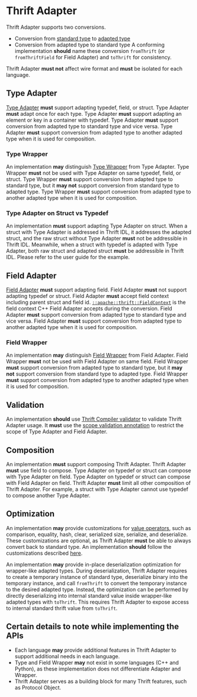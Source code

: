 # Thrift Adapter

Thrift Adapter supports two conversions.
- Conversion from [standard type](../glossary/#kinds-of-types) to [adapted type](../glossary/#kinds-of-types)
- Conversion from adapted type to standard type
A conforming implementation **should** name these conversion `fromThrift` (or `fromThriftField` for Field Adapter) and `toThrift` for consistency.

Thrift Adapter **must not** affect wire format and **must** be isolated for each language.

## Type Adapter
[Type Adapter](../features/adapters#type-adapter) **must** support adapting typedef, field, or struct. Type Adapter **must** adapt once for each type. Type Adapter **must** support adapting an element or key in a container with typedef. Type Adapter **must** support conversion from adapted type to standard type and vice versa. Type Adapter **must** support conversion from adapted type to another adapted type when it is used for composition.

### Type Wrapper
An implementation **may** distinguish [Type Wrapper](../features/adapters#type-wrapper) from Type Adapter. Type Wrapper **must** not be used with Type Adapter on same typedef, field, or struct. Type Wrapper **must** support conversion from adapted type to standard type, but it **may not** support conversion from standard type to adapted type. Type Wrapper **must** support conversion from adapted type to another adapted type when it is used for composition.

### Type Adapter on Struct vs Typedef
An implementation **must** support adapting Type Adapter on struct. When a struct with Type Adapter is addressed in Thrift IDL, it addresses the adapted struct, and the raw struct without Type Adapter **must** not be addressible in Thrift IDL. Meanwhile, when a struct with typedef is adapted with Type Adapter, both raw struct and adapted struct **must** be addressible in Thrift IDL. Please refer to the user guide for the example.

## Field Adapter
[Field Adapter](../features/adapters#field-adapter) **must** support adapting field. Field Adapter **must** not support adapting typedef or struct. Field Adapter **must** accept field context including parent struct and field id. [`::apache::thrift::FieldContext`](https://github.com/facebook/fbthrift/blob/13da89c79097c864432ccf9ca1533318602b258e/thrift/lib/cpp/Field.h#L37-L41) is the field context C++ Field Adapter accepts during the conversion. Field Adapter **must** support conversion from adapted type to standard type and vice versa. Field Adapter **must** support conversion from adapted type to another adapted type when it is used for composition.

### Field Wrapper
An implementation **may** distinguish [Field Wrapper](../features/adapters#field-wrapper) from Field Adapter. Field Wrapper **must** not be used with Field Adapter on same field. Field Wrapper **must** support conversion from adapted type to standard type, but it **may not** support conversion from standard type to adapted type. Field Wrapper **must** support conversion from adapted type to another adapted type when it is used for composition.

## Validation
An implementation **should** use [Thrift Compiler validator](https://github.com/facebook/fbthrift/blob/13da89c79097c864432ccf9ca1533318602b258e/thrift/compiler/sema/standard_validator.cc#L154) to validate Thrift Adapter usage. It **must**  use the [scope validation annotation](https://github.com/facebook/fbthrift/blob/main/thrift/annotation/scope.thrift) to restrict the scope of Type Adapter and Field Adapter.

## Composition
An implementation **must** support composing Thrift Adapter. Thrift Adapter **must** use field to compose. Type Adapter on typedef or struct can compose with Type Adapter on field. Type Adapter on typedef or struct can compose with Field Adapter on field. Thrift Adapter **must** limit all other composition of Thrift Adapter. For example, a struct with Type Adapter cannot use typedef to compose another Type Adapter.

## Optimization
An implementation **may** provide customizations for [value operators](../features/operators.md), such as comparison, equality, hash, clear, serialized size, serialize, and deserialize. These customizations are optional, as Thrift Adapter **must** be able to always convert back to standard type. An implementation **should** follow the customizations described [here](../features/adapters#customization-for-optimization).

An implementation **may** provide in-place deserialization optimization for wrapper-like adapted types. During deserialization, Thrift Adapter requires to create a temporary instance of standard type, deserialize binary into the temporary instance, and call `fromThrift` to convert the temporary instance to the desired adapted type. Instead, the optimization can be performed by directly deserializing into internal standard value inside wrapper-like adapted types with `toThrift`. This requires Thrift Adapter to expose access to internal standard thrift value from `toThrift`.

## Certain details to note while implementing the APIs
* Each language **may** provide additional features in Thrift Adapter to support additional needs in each language.
* Type and Field Wrapper **may** not exist in some languages (C++ and Python), as these implementation does not differentiate Adapter and Wrapper.
* Thrift Adapter serves as a building block for many Thrift features, such as Protocol Object.
